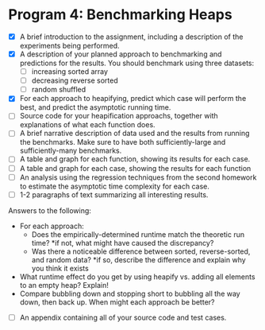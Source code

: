 # Program 4: Benchmarking Heaps

- [X] A brief introduction to the assignment, including a description of the experiments being performed.
- [X] A description of your planned approach to benchmarking and predictions for the results. You should benchmark using three datasets:
  - [ ] increasing sorted array
  - [ ] decreasing reverse sorted
  - [ ] random shuffled
- [X] For each approach to heapifying, predict which case will perform the best, and predict the asymptotic running time.
- [ ] Source code for your heapification approachs, together with explanations of what each function does.
- [ ] A brief narrative description of data used and the results from running the benchmarks. Make sure to have both sufficiently-large and sufficiently-many benchmarks.
- [ ] A table and graph for each function, showing its results for each case.
- [ ] A table and graph for each case, showing the results for each function
- [ ] An analysis using the regression techniques from the second homework to estimate the asymptotic time complexity for each case.
- [ ] 1-2 paragraphs of text summarizing all interesting results.

Answers to the following:
* For each approach:
  - Does the empirically-determined runtime match the theoretic run time? *if not, what might have caused the discrepancy?
  - Was there a noticeable difference between sorted, reverse-sorted, and random data? *if so, describe the difference and explain why you think it exists
* What runtime effect do you get by using heapify vs. adding all elements to an empty heap? Explain!
* Compare bubbling down and stopping short to bubbling all the way down, then back up. When might each approach be better?
- [ ] An appendix containing all of your source code and test cases.
